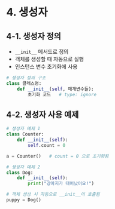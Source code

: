# 4. 생성자

## 4-1. 생성자 정의

-   `__init__` 메서드로 정의
-   객체를 생성할 때 자동으로 실행
-   인스턴스 변수 초기화에 사용

```python
# 생성자 정의 구조
class 클래스명:
    def __init__(self, 매개변수들):
        초기화 코드   # type: ignore
```

## 4-2. 생성자 사용 예제

```python
# 생성자 예제 1
class Counter:
    def __init__(self):
        self.count = 0

a = Counter()   # count = 0 으로 초기화됨

# 생성자 예제 2
class Dog:
    def __init__(self):
        print("강아지가 태어났어요!")

# 객체 생성 시 자동으로 __init__이 호출됨
puppy = Dog()
```
